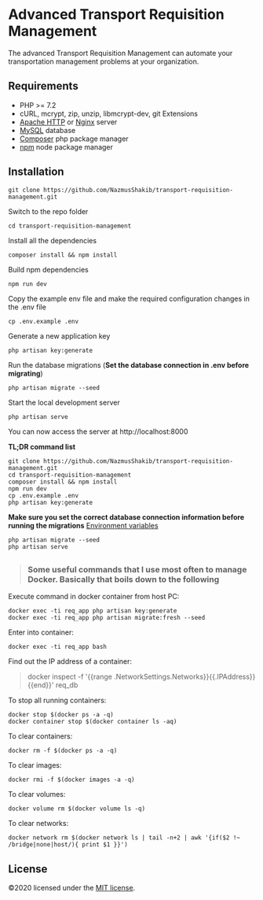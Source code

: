 # Advanced Transport Requisition Management
The advanced Transport Requisition Management can automate your transportation management problems at your organization.
##

## Requirements
* PHP >= 7.2
* cURL, mcrypt, zip, unzip, libmcrypt-dev, git Extensions
* [Apache HTTP](https://httpd.apache.org/download.cgi) or [Nginx](https://www.nginx.com/) server
* [MySQL](https://dev.mysql.com/) database
* [Composer](https://getcomposer.org/) php package manager
* [npm](https://www.npmjs.com/) node package manager

## Installation
    git clone https://github.com/NazmusShakib/transport-requisition-management.git
Switch to the repo folder

    cd transport-requisition-management

Install all the dependencies

    composer install && npm install

Build npm dependencies

    npm run dev

Copy the example env file and make the required configuration changes in the .env file

    cp .env.example .env

Generate a new application key

    php artisan key:generate

Run the database migrations (**Set the database connection in .env before migrating**)

    php artisan migrate --seed

Start the local development server

    php artisan serve

You can now access the server at http://localhost:8000

**TL;DR command list**

    git clone https://github.com/NazmusShakib/transport-requisition-management.git
    cd transport-requisition-management
    composer install && npm install
    npm run dev
    cp .env.example .env
    php artisan key:generate
    
**Make sure you set the correct database connection information before running the migrations** [Environment variables](#environment-variables)

    php artisan migrate --seed
    php artisan serve
    
##    
> ### Some useful commands that I use most often to manage Docker. Basically that boils down to the following

Execute command in docker container from host PC:

    docker exec -ti req_app php artisan key:generate
    docker exec -ti req_app php artisan migrate:fresh --seed

Enter into container:
  
    docker exec -ti req_app bash

Find out the IP address of a container:

> docker inspect -f '{{range .NetworkSettings.Networks}}{{.IPAddress}}{{end}}' req_db
    
To stop all running containers:

    docker stop $(docker ps -a -q)
    docker container stop $(docker container ls -aq)
    
To clear containers:

    docker rm -f $(docker ps -a -q)

To clear images:

    docker rmi -f $(docker images -a -q)

To clear volumes:

    docker volume rm $(docker volume ls -q)

To clear networks:

    docker network rm $(docker network ls | tail -n+2 | awk '{if($2 !~ /bridge|none|host/){ print $1 }}')

## License

©2020 licensed under the [MIT license](https://opensource.org/licenses/MIT).
